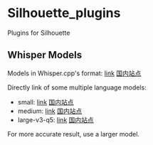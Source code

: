 # Silhouette_plugins

Plugins for Silhouette

## Whisper Models

Models in Whisper.cpp's format: [link](https://huggingface.co/ggerganov/whisper.cpp) [国内站点](https://hf-mirror.com/ggerganov/whisper.cpp)

Directly link of some multiple language models:

* small: [link](https://huggingface.co/ggerganov/whisper.cpp/resolve/main/ggml-small.bin) [国内站点](https://huggingface.co/ggerganov/whisper.cpp/resolve/main/ggml-small.bin)
* medium: [link](https://huggingface.co/ggerganov/whisper.cpp/resolve/main/ggml-medium.bin) [国内站点](https://hf-mirror.com/ggerganov/whisper.cpp/resolve/main/ggml-medium.bin)
* large-v3-q5: [link](https://huggingface.co/ggerganov/whisper.cpp/resolve/main/ggml-large-v3-q5_0.bin) [国内站点](https://hf-mirror.com/ggerganov/whisper.cpp/resolve/main/ggml-large-v3-q5_0.bin)

For more accurate result, use a larger model.

